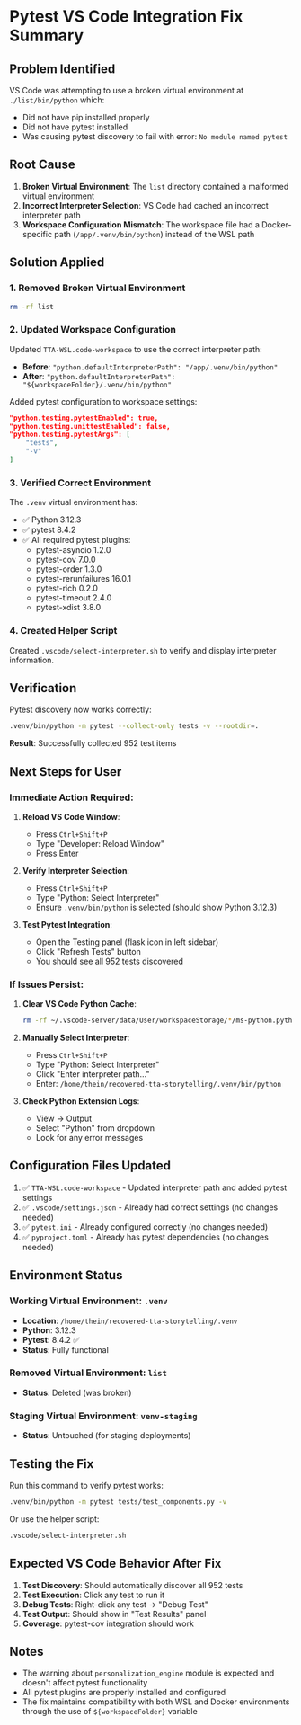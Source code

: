 # Pytest VS Code Integration Fix Summary

## Problem Identified

VS Code was attempting to use a broken virtual environment at `./list/bin/python` which:
- Did not have pip installed properly
- Did not have pytest installed
- Was causing pytest discovery to fail with error: `No module named pytest`

## Root Cause

1. **Broken Virtual Environment**: The `list` directory contained a malformed virtual environment
2. **Incorrect Interpreter Selection**: VS Code had cached an incorrect interpreter path
3. **Workspace Configuration Mismatch**: The workspace file had a Docker-specific path (`/app/.venv/bin/python`) instead of the WSL path

## Solution Applied

### 1. Removed Broken Virtual Environment
```bash
rm -rf list
```

### 2. Updated Workspace Configuration
Updated `TTA-WSL.code-workspace` to use the correct interpreter path:
- **Before**: `"python.defaultInterpreterPath": "/app/.venv/bin/python"`
- **After**: `"python.defaultInterpreterPath": "${workspaceFolder}/.venv/bin/python"`

Added pytest configuration to workspace settings:
```json
"python.testing.pytestEnabled": true,
"python.testing.unittestEnabled": false,
"python.testing.pytestArgs": [
    "tests",
    "-v"
]
```

### 3. Verified Correct Environment
The `.venv` virtual environment has:
- ✅ Python 3.12.3
- ✅ pytest 8.4.2
- ✅ All required pytest plugins:
  - pytest-asyncio 1.2.0
  - pytest-cov 7.0.0
  - pytest-order 1.3.0
  - pytest-rerunfailures 16.0.1
  - pytest-rich 0.2.0
  - pytest-timeout 2.4.0
  - pytest-xdist 3.8.0

### 4. Created Helper Script
Created `.vscode/select-interpreter.sh` to verify and display interpreter information.

## Verification

Pytest discovery now works correctly:
```bash
.venv/bin/python -m pytest --collect-only tests -v --rootdir=.
```

**Result**: Successfully collected 952 test items

## Next Steps for User

### Immediate Action Required:
1. **Reload VS Code Window**:
   - Press `Ctrl+Shift+P`
   - Type "Developer: Reload Window"
   - Press Enter

2. **Verify Interpreter Selection**:
   - Press `Ctrl+Shift+P`
   - Type "Python: Select Interpreter"
   - Ensure `.venv/bin/python` is selected (should show Python 3.12.3)

3. **Test Pytest Integration**:
   - Open the Testing panel (flask icon in left sidebar)
   - Click "Refresh Tests" button
   - You should see all 952 tests discovered

### If Issues Persist:

1. **Clear VS Code Python Cache**:
   ```bash
   rm -rf ~/.vscode-server/data/User/workspaceStorage/*/ms-python.python
   ```

2. **Manually Select Interpreter**:
   - Press `Ctrl+Shift+P`
   - Type "Python: Select Interpreter"
   - Click "Enter interpreter path..."
   - Enter: `/home/thein/recovered-tta-storytelling/.venv/bin/python`

3. **Check Python Extension Logs**:
   - View → Output
   - Select "Python" from dropdown
   - Look for any error messages

## Configuration Files Updated

1. ✅ `TTA-WSL.code-workspace` - Updated interpreter path and added pytest settings
2. ✅ `.vscode/settings.json` - Already had correct settings (no changes needed)
3. ✅ `pytest.ini` - Already configured correctly (no changes needed)
4. ✅ `pyproject.toml` - Already has pytest dependencies (no changes needed)

## Environment Status

### Working Virtual Environment: `.venv`
- **Location**: `/home/thein/recovered-tta-storytelling/.venv`
- **Python**: 3.12.3
- **Pytest**: 8.4.2 ✅
- **Status**: Fully functional

### Removed Virtual Environment: `list`
- **Status**: Deleted (was broken)

### Staging Virtual Environment: `venv-staging`
- **Status**: Untouched (for staging deployments)

## Testing the Fix

Run this command to verify pytest works:
```bash
.venv/bin/python -m pytest tests/test_components.py -v
```

Or use the helper script:
```bash
.vscode/select-interpreter.sh
```

## Expected VS Code Behavior After Fix

1. **Test Discovery**: Should automatically discover all 952 tests
2. **Test Execution**: Click any test to run it
3. **Debug Tests**: Right-click any test → "Debug Test"
4. **Test Output**: Should show in "Test Results" panel
5. **Coverage**: pytest-cov integration should work

## Notes

- The warning about `personalization_engine` module is expected and doesn't affect pytest functionality
- All pytest plugins are properly installed and configured
- The fix maintains compatibility with both WSL and Docker environments through the use of `${workspaceFolder}` variable


